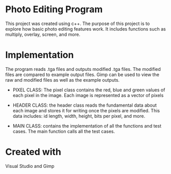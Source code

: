 
# Photo Editing Program
This project was created using c++. The purpose of this project is to explore how basic photo editing features work. It includes functions such as multiply, overlay, screen, and more.

# Implementation
The program reads .tga files and outputs modified .tga files. The modified files are compared to example output files. Gimp can be used to view the raw and modified files as well as the example outputs. 

* PIXEL CLASS:
The pixel class contains the red, blue and green values of each pixel in the image. Each image is represented as a vector of pixels 

* HEADER CLASS:
the header class reads the fundamental data about each image and stores it for writing once the pixels are modified. This data includes: id length, width, height, bits per pixel, and more.

* MAIN CLASS:
contains the implementation of all the functions and test cases. The main function calls all the test cases.

# Created with
Visual Studio and Gimp
